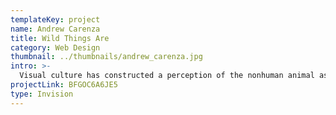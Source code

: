 ```yaml
---
templateKey: project
name: Andrew Carenza
title: Wild Things Are
category: Web Design
thumbnail: ../thumbnails/andrew_carenza.jpg
intro: >-
  Visual culture has constructed a perception of the nonhuman animal as inherently lesser, justifying our violence towards them. The “Wild Things Are” project synthesizes and visualizes the main themes of animal ethics discourses, inviting the contributions of creative minds, striving to inspire a new concept of animality beneficial to all life on Earth, human and nonhuman alike.
projectLink: BFGOC6A6JE5
type: Invision
---
```

